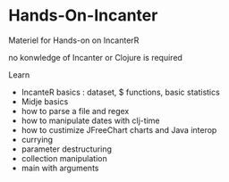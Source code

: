 Hands-On-Incanter
=================

Materiel for Hands-on on IncanterR

no konwledge of Incanter or Clojure is required

Learn 

- IncanteR basics : dataset, $ functions, basic statistics 
- Midje basics
- how to parse a file and regex
- how to manipulate dates with clj-time
- how to custimize JFreeChart charts and Java interop
- currying 
- parameter destructuring
- collection manipulation
- main with arguments


